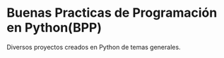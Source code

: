 # Buenas Practicas de Programación en Python(BPP)
Diversos proyectos creados en Python de temas generales.
